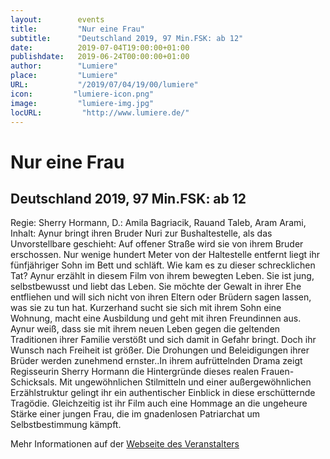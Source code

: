 ```yaml
---
layout:        events
title:         "Nur eine Frau"
subtitle:      "Deutschland 2019, 97 Min.FSK: ab 12"
date:          2019-07-04T19:00:00+01:00
publishdate:   2019-06-24T00:00:00+01:00
author:        "Lumiere"
place:         "Lumiere"
URL:           "/2019/07/04/19/00/lumiere"
icon:         "lumiere-icon.png"
image:         "lumiere-img.jpg"
locURL:         "http://www.lumiere.de/"
---
```


Nur eine Frau
===========

Deutschland 2019, 97 Min.FSK: ab 12
-----------

Regie: Sherry Hormann, D.: Amila Bagriacik, Rauand Taleb, Aram Arami, Inhalt: Aynur bringt ihren Bruder Nuri  zur Bushaltestelle, als das Unvorstellbare geschieht: Auf offener Straße wird sie von ihrem Bruder erschossen. Nur wenige hundert Meter von der Haltestelle entfernt liegt ihr fünfjähriger Sohn im Bett und schläft. Wie kam es zu dieser schrecklichen Tat? Aynur erzählt in diesem Film von ihrem bewegten Leben. Sie ist jung, selbstbewusst und liebt das Leben. Sie möchte der Gewalt in ihrer Ehe entfliehen und will sich nicht von ihren Eltern oder Brüdern sagen lassen, was sie zu tun hat. Kurzerhand sucht sie sich mit ihrem Sohn eine Wohnung, macht eine Ausbildung und geht mit ihren Freundinnen aus. Aynur weiß, dass sie mit ihrem neuen Leben gegen die geltenden Traditionen ihrer Familie verstößt und sich damit in Gefahr bringt. Doch ihr Wunsch nach Freiheit ist größer. Die Drohungen und Beleidigungen ihrer Brüder werden zunehmend ernster..In ihrem aufrüttelnden Drama zeigt Regisseurin Sherry Hormann die Hintergründe dieses realen Frauen-Schicksals. Mit ungewöhnlichen Stilmitteln und einer außergewöhnlichen Erzählstruktur gelingt ihr ein authentischer Einblick in diese erschütternde Tragödie. Gleichzeitig ist ihr Film auch eine Hommage an die ungeheure Stärke einer jungen Frau, die im gnadenlosen Patriarchat um Selbstbestimmung kämpft.

Mehr Informationen auf der [Webseite des Veranstalters](http://www.lumiere.de/19/07/nureine.htm)
